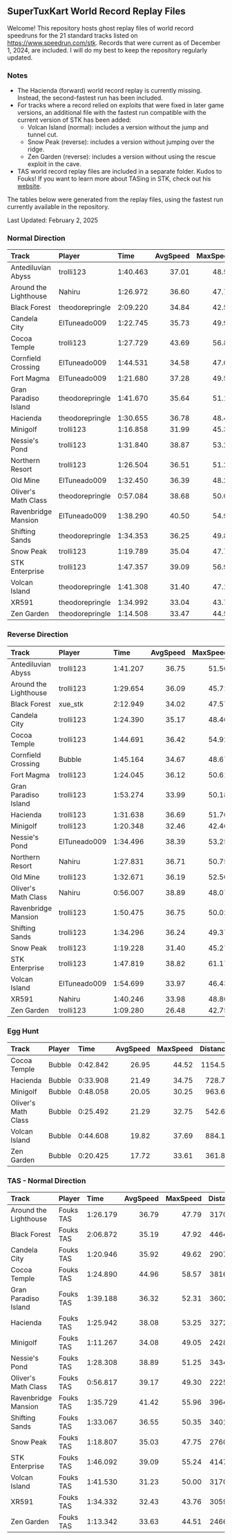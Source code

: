 ## SuperTuxKart World Record Replay Files
Welcome! This repository hosts ghost replay files of world record speedruns for
the 21 standard tracks listed on <https://www.speedrun.com/stk>. Records that
were current as of December 1, 2024, are included. I will do my best to keep
the repository regularly updated.

### Notes
- The Hacienda (forward) world record replay is currently missing. Instead, the
second-fastest run has been included.
- For tracks where a record relied on exploits that were fixed in later game
versions, an additional file with the fastest run compatible with the current
version of STK has been added:
  - Volcan Island (normal): includes a version without the jump and tunnel cut.
  - Snow Peak (reverse): includes a version without jumping over the ridge.
  - Zen Garden (reverse): includes a version without using the rescue exploit in the cave.
- TAS world record replay files are included in a separate folder. Kudos to Fouks! If you want to
learn more about TASing in STK, check out his [website](https://moeverse.xyz/stk/tas).

The tables below were generated from the replay files, using the fastest run currently available in the repository.

Last Updated: February  2, 2025

  
### Normal Direction

|Track                 |Player          |Time     | AvgSpeed| MaxSpeed| Distance| Laps|
|:---------------------|:---------------|:--------|--------:|--------:|--------:|----:|
|Antediluvian Abyss    |trolli123       |1:40.463 |    37.01|    48.53|  3718.13|    3|
|Around the Lighthouse |Nahiru          |1:26.972 |    36.60|    47.75|  3183.04|    4|
|Black Forest          |theodorepringle |2:09.220 |    34.84|    42.58|  4501.95|    2|
|Candela City          |ElTuneado009    |1:22.745 |    35.73|    49.92|  2956.56|    3|
|Cocoa Temple          |trolli123       |1:27.729 |    43.69|    56.87|  3832.70|    3|
|Cornfield Crossing    |ElTuneado009    |1:44.531 |    34.58|    47.07|  3614.26|    3|
|Fort Magma            |ElTuneado009    |1:21.680 |    37.28|    49.55|  3045.36|    3|
|Gran Paradiso Island  |theodorepringle |1:41.670 |    35.64|    51.17|  3623.91|    3|
|Hacienda              |theodorepringle |1:30.655 |    36.78|    48.40|  3333.87|    3|
|Minigolf              |trolli123       |1:16.858 |    31.99|    45.30|  2458.59|    4|
|Nessie's Pond         |trolli123       |1:31.840 |    38.87|    53.25|  3569.68|    3|
|Northern Resort       |trolli123       |1:26.504 |    36.51|    51.24|  3158.49|    3|
|Old Mine              |ElTuneado009    |1:32.450 |    36.39|    48.22|  3364.59|    3|
|Oliver's Math Class   |theodorepringle |0:57.084 |    38.68|    50.01|  2208.00|    6|
|Ravenbridge Mansion   |ElTuneado009    |1:38.290 |    40.50|    54.96|  3980.92|    3|
|Shifting Sands        |theodorepringle |1:34.353 |    36.25|    49.87|  3420.14|    3|
|Snow Peak             |trolli123       |1:19.789 |    35.04|    47.74|  2795.48|    3|
|STK Enterprise        |trolli123       |1:47.357 |    39.09|    56.94|  4196.93|    3|
|Volcan Island         |theodorepringle |1:41.308 |    31.40|    47.12|  3181.14|    2|
|XR591                 |theodorepringle |1:34.992 |    33.04|    43.71|  3138.42|    3|
|Zen Garden            |theodorepringle |1:14.508 |    33.47|    44.50|  2493.85|    4|

  
### Reverse Direction

|Track                 |Player       |Time     | AvgSpeed| MaxSpeed| Distance| Laps|
|:---------------------|:------------|:--------|--------:|--------:|--------:|----:|
|Antediluvian Abyss    |trolli123    |1:41.207 |    36.75|    51.56|  3718.93|    3|
|Around the Lighthouse |trolli123    |1:29.654 |    36.09|    45.71|  3235.65|    4|
|Black Forest          |xue_stk      |2:12.949 |    34.02|    47.57|  4522.37|    2|
|Candela City          |trolli123    |1:24.390 |    35.17|    48.46|  2967.60|    3|
|Cocoa Temple          |trolli123    |1:44.691 |    36.42|    54.92|  3813.22|    3|
|Cornfield Crossing    |Bubble       |1:45.164 |    34.67|    48.67|  3645.94|    3|
|Fort Magma            |trolli123    |1:24.045 |    36.12|    50.61|  3035.97|    3|
|Gran Paradiso Island  |trolli123    |1:53.274 |    33.99|    50.18|  3850.18|    3|
|Hacienda              |trolli123    |1:31.638 |    36.69|    51.70|  3361.99|    3|
|Minigolf              |trolli123    |1:20.348 |    32.46|    42.46|  2608.05|    4|
|Nessie's Pond         |ElTuneado009 |1:34.496 |    38.39|    53.25|  3627.52|    3|
|Northern Resort       |Nahiru       |1:27.831 |    36.71|    50.75|  3224.35|    3|
|Old Mine              |trolli123    |1:32.671 |    36.19|    52.50|  3353.44|    3|
|Oliver's Math Class   |Nahiru       |0:56.007 |    38.89|    48.07|  2178.29|    6|
|Ravenbridge Mansion   |trolli123    |1:50.475 |    36.75|    50.02|  4059.65|    3|
|Shifting Sands        |trolli123    |1:34.296 |    36.24|    49.37|  3417.54|    3|
|Snow Peak             |trolli123    |1:19.228 |    31.40|    45.27|  2488.14|    3|
|STK Enterprise        |trolli123    |1:47.819 |    38.82|    61.17|  4185.23|    3|
|Volcan Island         |ElTuneado009 |1:54.699 |    33.97|    46.43|  3896.69|    2|
|XR591                 |Nahiru       |1:40.246 |    33.98|    48.80|  3406.68|    3|
|Zen Garden            |trolli123    |1:09.280 |    26.48|    42.75|  1834.47|    4|

  
### Egg Hunt

|Track               |Player |Time     | AvgSpeed| MaxSpeed| Distance|
|:-------------------|:------|:--------|--------:|--------:|--------:|
|Cocoa Temple        |Bubble |0:42.842 |    26.95|    44.52|  1154.59|
|Hacienda            |Bubble |0:33.908 |    21.49|    34.75|   728.75|
|Minigolf            |Bubble |0:48.058 |    20.05|    30.25|   963.60|
|Oliver's Math Class |Bubble |0:25.492 |    21.29|    32.75|   542.61|
|Volcan Island       |Bubble |0:44.608 |    19.82|    37.69|   884.12|
|Zen Garden          |Bubble |0:20.425 |    17.72|    33.61|   361.84|


### TAS - Normal Direction

|Track                 |Player    |Time     | AvgSpeed| MaxSpeed| Distance| Laps|
|:---------------------|:---------|:--------|--------:|--------:|--------:|----:|
|Around the Lighthouse |Fouks TAS |1:26.179 |    36.79|    47.79|  3170.17|    4|
|Black Forest          |Fouks TAS |2:06.872 |    35.19|    47.92|  4464.51|    2|
|Candela City          |Fouks TAS |1:20.946 |    35.92|    49.62|  2907.37|    3|
|Cocoa Temple          |Fouks TAS |1:24.890 |    44.96|    58.57|  3816.93|    3|
|Gran Paradiso Island  |Fouks TAS |1:39.188 |    36.32|    52.31|  3602.03|    3|
|Hacienda              |Fouks TAS |1:25.942 |    38.08|    53.25|  3272.65|    3|
|Minigolf              |Fouks TAS |1:11.267 |    34.08|    49.05|  2428.86|    4|
|Nessie's Pond         |Fouks TAS |1:28.308 |    38.89|    51.25|  3434.33|    3|
|Oliver's Math Class   |Fouks TAS |0:56.817 |    39.17|    49.30|  2225.53|    6|
|Ravenbridge Mansion   |Fouks TAS |1:35.729 |    41.42|    55.96|  3964.84|    3|
|Shifting Sands        |Fouks TAS |1:33.067 |    36.55|    50.35|  3401.62|    3|
|Snow Peak             |Fouks TAS |1:18.807 |    35.03|    47.75|  2760.82|    3|
|STK Enterprise        |Fouks TAS |1:46.092 |    39.09|    55.24|  4147.62|    3|
|Volcan Island         |Fouks TAS |1:41.530 |    31.23|    50.00|  3170.64|    2|
|XR591                 |Fouks TAS |1:34.332 |    32.43|    43.76|  3059.00|    3|
|Zen Garden            |Fouks TAS |1:13.342 |    33.63|    44.51|  2466.66|    4|

